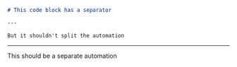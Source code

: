 ```markdown
# This code block has a separator

---

But it shouldn't split the automation
```

---

This should be a separate automation
